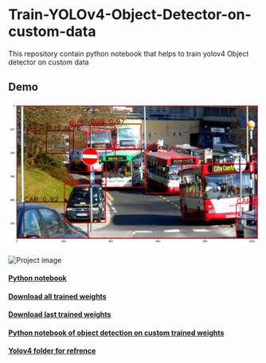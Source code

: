 # Train-YOLOv4-Object-Detector-on-custom-data
This repository contain python notebook that helps to train yolov4 Object detector on custom data

## Demo



#### 
![Project image](object_detection_using_yolov4%20on%20custom%20weights/download.png)

#### 
![Project image](https://drive.google.com/file/d/1u658po9Ft1hfUTYlHdSBCal1PuKfJT2m/view?usp=sharing)

#### [Python notebook](https://nbviewer.jupyter.org/github/atultyagi612/Train-YOLOv4-Object-Detector-on-custom-data/blob/main/Train%20YOLOv4%20Object%20Detector%20on%20custom%20data.ipynb)

#### [Download all trained weights](https://drive.google.com/file/d/1NZI18FI1C9kuSqiEzr3KZHhCEn9kuQR4/view?usp=sharing)

#### [Download last trained weights](https://drive.google.com/file/d/1gL50XefvkBaXV4UVqK8Y6bIKm-je_iej/view?usp=sharing)

#### [Python notebook of object detection on custom trained weights](https://nbviewer.jupyter.org/github/atultyagi612/Train-YOLOv4-Object-Detector-on-custom-data/blob/main/object_detection_using_yolov4%20on%20custom%20weights/object_detection_using_yolo.ipynb)

#### [Yolov4 folder for refrence](https://drive.google.com/file/d/1AD_jvtYf063YH9kJXTqFZZEBgpmYeAl_/view?usp=sharing)
